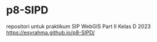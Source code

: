 # p8-SIPD
repositori untuk praktikum SIP WebGIS Part II Kelas D 2023
https://esyrahma.github.io/p8-SIPD/
